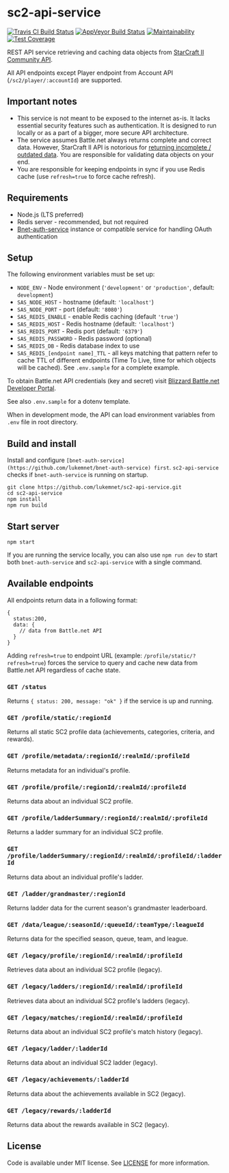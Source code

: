 # sc2-api-service
[![Travis CI Build Status](https://travis-ci.org/lukemnet/sc2-api-service.svg?branch=master)](https://travis-ci.org/lukemnet/sc2-api-service)
[![AppVeyor Build Status](https://ci.appveyor.com/api/projects/status/o13le854ajki48kt?svg=true)](https://ci.appveyor.com/project/lwojcik/sc2-api-service)
[![Maintainability](https://api.codeclimate.com/v1/badges/f362d1d1b96e39f1b2b3/maintainability)](https://codeclimate.com/github/lukemnet/sc2-api-service/maintainability)
[![Test Coverage](https://api.codeclimate.com/v1/badges/f362d1d1b96e39f1b2b3/test_coverage)](https://codeclimate.com/github/lukemnet/sc2-api-service/test_coverage)

REST API service retrieving and caching data objects from [StarCraft II Community API](https://develop.battle.net/documentation/api-reference/starcraft-2-community-api/).

All API endpoints except Player endpoint from Account API (`/sc2/player/:accountId`) are supported.

## Important notes

* This service is not meant to be exposed to the internet as-is. It lacks essential security features such as authentication. It is designed to run locally or as a part of a bigger, more secure API architecture.
* The service assumes Battle.net always returns complete and correct data. However, StarCraft II API is notorious for [returning incomplete / outdated data](https://us.battle.net/forums/en/bnet/topic/20771177224). You are responsible for validating data objects on your end.
* You are responsible for keeping endpoints in sync if you use Redis cache (use `refresh=true` to force cache refresh).

## Requirements

* Node.js (LTS preferred)
* Redis server - recommended, but not required
* [Bnet-auth-service](https://github.com/lukemnet/bnet-auth-service) instance or compatible service for handling OAuth authentication

## Setup

The following environment variables must be set up:

* `NODE_ENV` - Node environment (`'development'` or `'production'`, default: `development`)
* `SAS_NODE_HOST` - hostname (default: `'localhost'`)
* `SAS_NODE_PORT` - port (default: `'8080'`)
* `SAS_REDIS_ENABLE` - enable Redis caching (default `'true'`)
* `SAS_REDIS_HOST` - Redis hostname (default: `'localhost'`)
* `SAS_REDIS_PORT` - Redis port (default: `'6379'`)
* `SAS_REDIS_PASSWORD` - Redis password (optional)
* `SAS_REDIS_DB` - Redis database index to use
* `SAS_REDIS_[endpoint name]_TTL` - all keys matching that pattern refer to cache TTL of different endpoints (Time To Live, time for which objects will be cached). See `.env.sample` for a complete example.

To obtain Battle.net API credentials (key and secret) visit [Blizzard Battle.net Developer Portal](https://develop.battle.net/access/).

See also `.env.sample` for a dotenv template.

When in development mode, the API can load environment variables from `.env` file in root directory.

## Build and install

Install and configure `[bnet-auth-service](https://github.com/lukemnet/bnet-auth-service) first`. `sc2-api-service` checks if `bnet-auth-service` is running on startup.

```
git clone https://github.com/lukemnet/sc2-api-service.git
cd sc2-api-service
npm install
npm run build
```

## Start server

```
npm start
```

If you are running the service locally, you can also use `npm run dev` to start both `bnet-auth-service` and `sc2-api-service` with a single command.

## Available endpoints

All endpoints return data in a following format:

```
{
  status:200,
  data: {
    // data from Battle.net API
  }
}
```

Adding `refresh=true` to endpoint URL (example: `/profile/static/?refresh=true`) forces the service to query and cache new data from Battle.net API regardless of cache state.

### `GET /status`

Returns `{ status: 200, message: "ok" }` if the service is up and running.

### `GET /profile/static/:regionId`

Returns all static SC2 profile data (achievements, categories, criteria, and rewards).

### `GET /profile/metadata/:regionId/:realmId/:profileId`

Returns metadata for an individual's profile.

### `GET /profile/profile/:regionId/:realmId/:profileId`

Returns data about an individual SC2 profile.

### `GET /profile/ladderSummary/:regionId/:realmId/:profileId`

Returns a ladder summary for an individual SC2 profile.

### `GET /profile/ladderSummary/:regionId/:realmId/:profileId/:ladderId`

Returns data about an individual profile's ladder.

### `GET /ladder/grandmaster/:regionId`

Returns ladder data for the current season's grandmaster leaderboard.

### `GET /data/league/:seasonId/:queueId/:teamType/:leagueId`

Returns data for the specified season, queue, team, and league.

### `GET /legacy/profile/:regionId/:realmId/:profileId`

Retrieves data about an individual SC2 profile (legacy).

### `GET /legacy/ladders/:regionId/:realmId/:profileId`

Retrieves data about an individual SC2 profile's ladders (legacy).

### `GET /legacy/matches/:regionId/:realmId/:profileId`

Returns data about an individual SC2 profile's match history (legacy).

### `GET /legacy/ladder/:ladderId`

Returns data about an individual SC2 ladder (legacy).

### `GET /legacy/achievements/:ladderId`

Returns data about the achievements available in SC2 (legacy).

### `GET /legacy/rewards/:ladderId`

Returns data about the rewards available in SC2 (legacy).

## License

Code is available under MIT license. See [LICENSE](https://raw.githubusercontent.com/lukemnet/sc2-api-service/master/LICENSE) for more information.